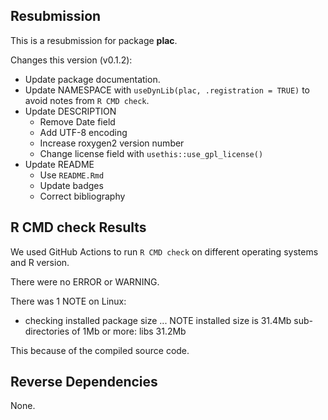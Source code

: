## Resubmission

This is a resubmission for package **plac**.

Changes this version (v0.1.2):

* Update package documentation.
* Update NAMESPACE with `useDynLib(plac, .registration = TRUE)` to avoid notes from `R CMD check`.
* Update DESCRIPTION
  - Remove Date field
  - Add UTF-8 encoding
  - Increase roxygen2 version number
  - Change license field with `usethis::use_gpl_license()`
* Update README
  - Use `README.Rmd`
  - Update badges
  - Correct bibliography

## R CMD check Results

We used GitHub Actions to run `R CMD check` on different operating systems and R version.

There were no ERROR or WARNING.

There was 1 NOTE on Linux:

* checking installed package size ... NOTE
  installed size is 31.4Mb
  sub-directories of 1Mb or more:
  libs  31.2Mb

This because of the compiled source code.

## Reverse Dependencies

None.
